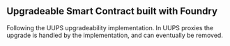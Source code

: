 ## Upgradeable Smart Contract built with Foundry

Following the UUPS upgradeability implementation. In UUPS proxies the upgrade is handled by the implementation, and can eventually be removed. 